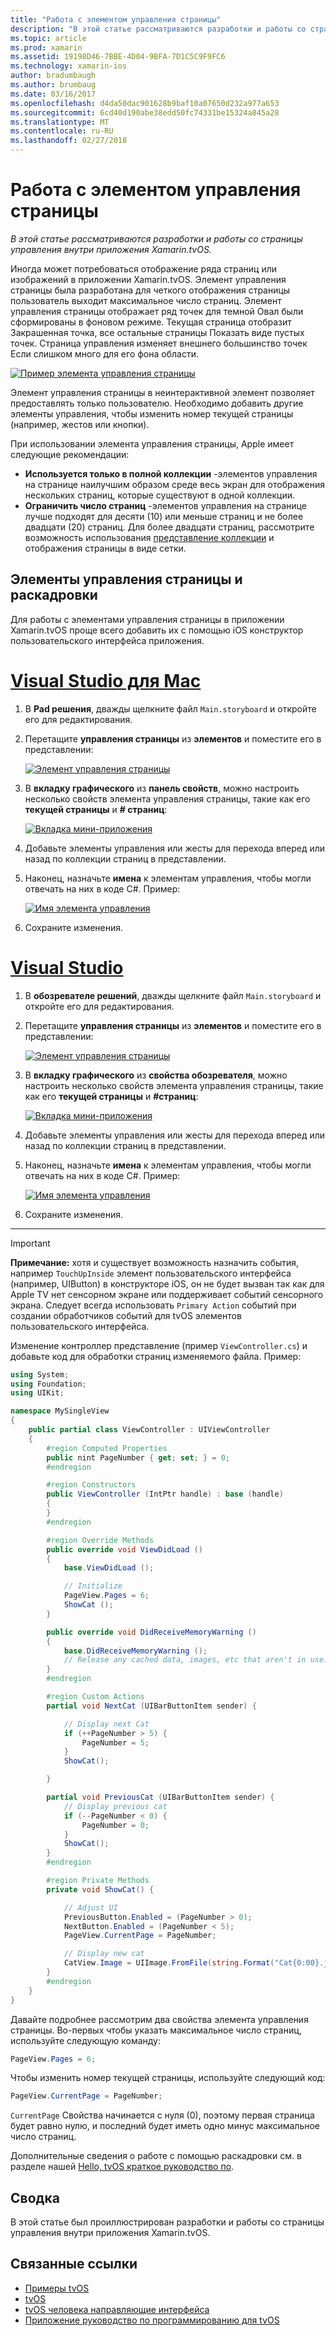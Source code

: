 ```yaml
---
title: "Работа с элементом управления страницы"
description: "В этой статье рассматриваются разработки и работы со страницы управления внутри приложения Xamarin.tvOS."
ms.topic: article
ms.prod: xamarin
ms.assetid: 19198D46-7BBE-4D04-9BFA-7D1C5C9F9FC6
ms.technology: xamarin-ios
author: bradumbaugh
ms.author: brumbaug
ms.date: 03/16/2017
ms.openlocfilehash: d4da50dac901628b9baf10a07650d232a977a653
ms.sourcegitcommit: 6cd40d190abe38edd50fc74331be15324a845a28
ms.translationtype: MT
ms.contentlocale: ru-RU
ms.lasthandoff: 02/27/2018
---
```

# <a name="working-with-page-control"></a>Работа с элементом управления страницы

_В этой статье рассматриваются разработки и работы со страницы управления внутри приложения Xamarin.tvOS._

Иногда может потребоваться отображение ряда страниц или изображений в приложении Xamarin.tvOS. Элемент управления страницы была разработана для четкого отображения страницы пользователь выходит максимальное число страниц. Элемент управления страницы отображает ряд точек для темной Овал были сформированы в фоновом режиме. Текущая страница отобразит Закрашенная точка, все остальные страницы Показать виде пустых точек. Страница управления изменяет внешнего большинство точек Если слишком много для его фона области.

[ ![](page-controls-images/page01.png "Пример элемента управления страницы")](page-controls-images/page01.png)

Элемент управления страницы в неинтерактивной элемент позволяет предоставлять только пользователю. Необходимо добавить другие элементы управления, чтобы изменить номер текущей страницы (например, жестов или кнопки).

При использовании элемента управления страницы, Apple имеет следующие рекомендации:

- **Используется только в полной коллекции** -элементов управления на странице наилучшим образом среде весь экран для отображения нескольких страниц, которые существуют в одной коллекции.
- **Ограничить число страниц** -элементов управления на странице лучше подходят для десяти (10) или меньше страниц и не более двадцати (20) страниц. Для более двадцати страниц, рассмотрите возможность использования [представление коллекции](~/ios/tvos/user-interface/collection-views.md) и отображения страницы в виде сетки.

<a name="Page-Controls-and-Storyboards" />

## <a name="page-controls-and-storyboards"></a>Элементы управления страницы и раскадровки

Для работы с элементами управления страницы в приложении Xamarin.tvOS проще всего добавить их с помощью iOS конструктор пользовательского интерфейса приложения.

# <a name="visual-studio-for-mactabvsmac"></a>[Visual Studio для Mac](#tab/vsmac)

    
1. В **Pad решения**, дважды щелкните файл `Main.storyboard` и откройте его для редактирования.
1. Перетащите **управления страницы** из **элементов** и поместите его в представлении: 

    [ ![](page-controls-images/page02.png "Элемент управления страницы")](page-controls-images/page02.png)
1. В **вкладку графического** из **панель свойств**, можно настроить несколько свойств элемента управления страницы, такие как его **текущей страницы** и **# страниц**: 

    [ ![](page-controls-images/page03.png "Вкладка мини-приложения")](page-controls-images/page03.png)
1. Добавьте элементы управления или жесты для перехода вперед или назад по коллекции страниц в представлении.
1. Наконец, назначьте **имена** к элементам управления, чтобы могли отвечать на них в коде C#. Пример: 

    [ ![](page-controls-images/page04.png "Имя элемента управления")](page-controls-images/page04.png)
1. Сохраните изменения.
    

# <a name="visual-studiotabvswin"></a>[Visual Studio](#tab/vswin)

    
1. В **обозревателе решений**, дважды щелкните файл `Main.storyboard` и откройте его для редактирования.
1. Перетащите **управления страницы** из **элементов** и поместите его в представлении: 

    [ ![](page-controls-images/page02-vs.png "Элемент управления страницы")](page-controls-images/page02-vs.png)
1. В **вкладку графического** из **свойства обозревателя**, можно настроить несколько свойств элемента управления страницы, такие как его **текущей страницы** и **#страниц**: 

    [ ![](page-controls-images/page03-vs.png "Вкладка мини-приложения")](page-controls-images/page03-vs.png)
1. Добавьте элементы управления или жесты для перехода вперед или назад по коллекции страниц в представлении.
1. Наконец, назначьте **имена** к элементам управления, чтобы могли отвечать на них в коде C#. Пример: 

    [ ![](page-controls-images/page04-vs.png "Имя элемента управления")](page-controls-images/page04-vs.png)
1. Сохраните изменения.
    

-----

> [!IMPORTANT]
> **Примечание:** хотя и существует возможность назначить события, например `TouchUpInside` элемент пользовательского интерфейса (например, UIButton) в конструкторе iOS, он не будет вызван так как для Apple TV нет сенсорном экране или поддерживает событий сенсорного экрана. Следует всегда использовать `Primary Action` событий при создании обработчиков событий для tvOS элементов пользовательского интерфейса.




Изменение контроллер представление (пример `ViewController.cs`) и добавьте код для обработки страниц изменяемого файла. Пример:

```csharp
using System;
using Foundation;
using UIKit;

namespace MySingleView
{
    public partial class ViewController : UIViewController
    {
        #region Computed Properties
        public nint PageNumber { get; set; } = 0;
        #endregion

        #region Constructors
        public ViewController (IntPtr handle) : base (handle)
        {
        }
        #endregion

        #region Override Methods
        public override void ViewDidLoad ()
        {
            base.ViewDidLoad ();

            // Initialize
            PageView.Pages = 6;
            ShowCat ();
        }

        public override void DidReceiveMemoryWarning ()
        {
            base.DidReceiveMemoryWarning ();
            // Release any cached data, images, etc that aren't in use.
        }
        #endregion

        #region Custom Actions
        partial void NextCat (UIBarButtonItem sender) {

            // Display next Cat
            if (++PageNumber > 5) {
                PageNumber = 5;
            }
            ShowCat();

        }

        partial void PreviousCat (UIBarButtonItem sender) {
            // Display previous cat
            if (--PageNumber < 0) {
                PageNumber = 0;
            }
            ShowCat();
        }
        #endregion

        #region Private Methods
        private void ShowCat() {

            // Adjust UI
            PreviousButton.Enabled = (PageNumber > 0);
            NextButton.Enabled = (PageNumber < 5);
            PageView.CurrentPage = PageNumber;

            // Display new cat
            CatView.Image = UIImage.FromFile(string.Format("Cat{0:00}.jpg",PageNumber+1));
        }
        #endregion
    }
}
```

Давайте подробнее рассмотрим два свойства элемента управления страницы. Во-первых чтобы указать максимальное число страниц, используйте следующую команду:

```csharp
PageView.Pages = 6;
```

Чтобы изменить номер текущей страницы, используйте следующий код:

```csharp
PageView.CurrentPage = PageNumber;
```

`CurrentPage` Свойства начинается с нуля (0), поэтому первая страница будет равно нулю, и последний будет иметь одно минус максимальное число страниц.

Дополнительные сведения о работе с помощью раскадровки см. в разделе нашей [Hello, tvOS краткое руководство по](~/ios/tvos/get-started/hello-tvos.md). 

<a name="Summary" />

## <a name="summary"></a>Сводка

В этой статье был проиллюстрирован разработки и работы со страницы управления внутри приложения Xamarin.tvOS.



## <a name="related-links"></a>Связанные ссылки

- [Примеры tvOS](https://developer.xamarin.com/samples/tvos/all/)
- [tvOS](https://developer.apple.com/tvos/)
- [tvOS человека направляющие интерфейса](https://developer.apple.com/tvos/human-interface-guidelines/)
- [Приложение руководство по программированию для tvOS](https://developer.apple.com/library/prerelease/tvos/documentation/General/Conceptual/AppleTV_PG/)
